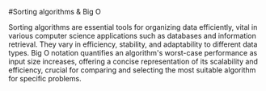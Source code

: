 #Sorting algorithms & Big O


Sorting algorithms are essential tools for organizing data efficiently,
vital in various computer science applications such as databases and information retrieval.
They vary in efficiency, stability, and adaptability to different data types.
Big O notation quantifies an algorithm's worst-case performance as input size increases,
offering a concise representation of its scalability and efficiency,
crucial for comparing and selecting the most suitable algorithm for specific problems.
